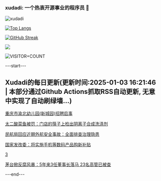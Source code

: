 ### xudadi: 一个热衷开源事业的程序员 👋

![xudadi](https://github-readme-stats-git-masterorgs-github-readme-stats-team.vercel.app/api?username=xudadi)

[![Top Langs](https://github-readme-stats.vercel.app/api/top-langs/?username=xudadi)](https://github.com/anuraghazra/github-readme-stats)

[![GitHub Streak](https://streak-stats.demolab.com?user=xudadi&locale=zh_Hans)](https://git.io/streak-stats)

![](https://raw.githubusercontent.com/xudadi/xudadi/main/assets/github-contribution-grid-snake.svg)

![VISITOR+COUNT](https://komarev.com/ghpvc/?username=xudadi&label=VISITOR+COUNT)


---start---

## Xudadi的每日更新(更新时间:2025-01-03 16:21:46 | 本部分通过Github Actions抓取RSS自动更新, 无意中实现了自动刷绿墙...)

[重庆市渝北幼儿园(新城园)招聘启事](https://www.gongkaoleida.com/article/2253485)

[太二酸菜鱼被罚：门店的筷子上检出阴离子合成洗涤剂](https://m.163.com/news/article/JKVUDTKH0512B07B.html)

[民航局回应近期外航安全事故：全面排查治理隐患](https://m.163.com/news/article/JKVM2UJ60514R9OJ.html)

[国家发改委：将实施手机等数码产品购新补贴](https://m.163.com/news/article/JKVKI6MF0534A4SC.html)

[3](https://m.163.com/touch/news/sub/domestic)

[茅台掀反腐风暴：5年来3任董事长落马 23名高管已被查](https://m.163.com/news/article/JKVJJDR50534A4SC.html)

---end---
